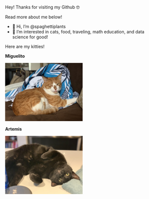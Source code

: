 Hey! Thanks for visiting my Github 🤓

Read more about me below!

- 👋 Hi, I’m @spaghettiplants
- 👀 I’m interested in cats, food, traveling, math education, and data science for good!

Here are my kitties!

**Miguelito**

<img src="images/miguelito.jpeg" width = "50%">

**Artemis**

<img src="images/artemis.jpg" width = "50%">
<!---
spaghettiplants/spaghettiplants is a ✨ special ✨ repository because its `README.md` (this file) appears on your GitHub profile.
You can click the Preview link to take a look at your changes.
--->
